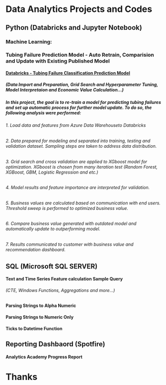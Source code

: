 # Data Analytics Projects and Codes

##    Python (Databricks and Jupyter Notebook)
### Machine Learning:

### Tubing Failure Prediction Model - Auto Retrain, Comparision and Update with Existing Published Model
####  [Databricks - Tubing Failure Classification Prediction Model](https://github.com/dzheng616/data_is_the_new_oil/blob/61b48bb9b1108491578146c883525540afaacd5d/Python/Databricks-Classification%20Prediction%20(XGboost).ipynb)
#####  (Data Import and Preparation, Grid Search and Hyperparameter Tuning, Model Interpretaion and Economic Value Calculation...)

#####  In this project, the goal is to re-train a model for predicting tubing failures and set up automatic process for further model update. To do so, the following analysis were performed:
###### 1. Load data and features from Azure Data Warehouseto Databricks
###### 2. Data prepared for modeling and separated into training, testing and validation dataset. Sampling steps are taken to address data distribution. 
###### 3. Grid search and cross validation are applied to XGboost model for optimization. XGboost is chosen from many iteration test (Random Forest, XGBoost, GBM, Logistic Regression and etc.) 
###### 4. Model results and feature importance are interpreted for validation. 
###### 5. Business values are calculated based on communication with end users. Threshold sweep is performed to optimized business value. 
###### 6. Compare business value generated with outdated model and automatically update to outperforming model. 
###### 7. Results communicated to customer with business value and recommendation dashboard. 


##    SQL (Microsoft SQL SERVER)

####  Text and Time Series Feature calculation Sample Query
######  (CTE, Windows Functions, Aggregations and more...)
####  Parsing Strings to Alpha Numeric
####  Parsing Strings to Numeric Only
####  Ticks to Datetime Function

##    Reporting Dashbaord (Spotfire)

####  Analytics Academy Progress Report

# Thanks
